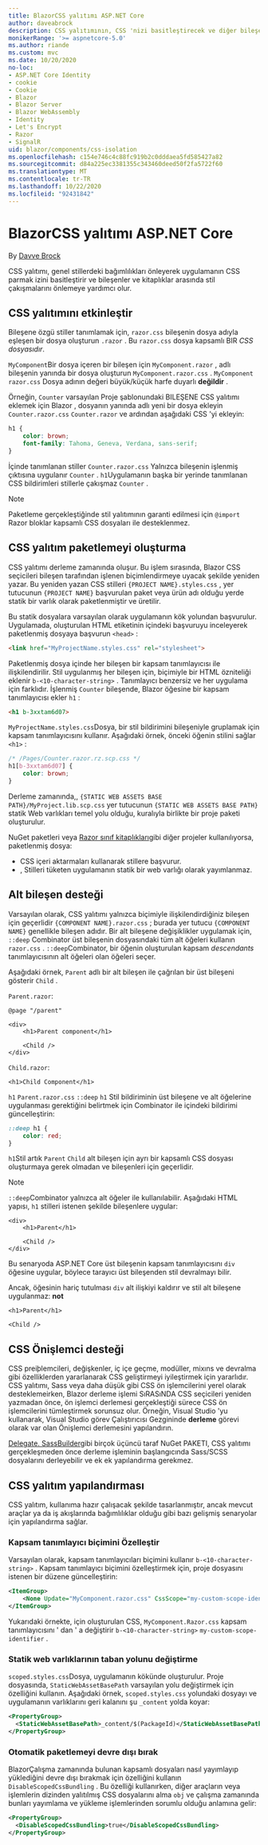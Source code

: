 ```yaml
---
title: BlazorCSS yalıtımı ASP.NET Core
author: daveabrock
description: CSS yalıtımının, CSS 'nizi basitleştirecek ve diğer bileşenler veya kitaplıklarla çakışmaları önlemenize olanak sağlayan CSS 'yi bileşenlerinizin kapsamını nasıl sağlayacağınızı öğrenin.
monikerRange: '>= aspnetcore-5.0'
ms.author: riande
ms.custom: mvc
ms.date: 10/20/2020
no-loc:
- ASP.NET Core Identity
- cookie
- Cookie
- Blazor
- Blazor Server
- Blazor WebAssembly
- Identity
- Let's Encrypt
- Razor
- SignalR
uid: blazor/components/css-isolation
ms.openlocfilehash: c154e746c4c88fc919b2c0dddaea5fd585427a82
ms.sourcegitcommit: d84a225ec3381355c343460deed50f2fa5722f60
ms.translationtype: MT
ms.contentlocale: tr-TR
ms.lasthandoff: 10/22/2020
ms.locfileid: "92431842"
---
```

# <a name="aspnet-core-no-locblazor-css-isolation"></a>BlazorCSS yalıtımı ASP.NET Core

By [Davve Brock](https://twitter.com/daveabrock)

CSS yalıtımı, genel stillerdeki bağımlılıkları önleyerek uygulamanın CSS parmak izini basitleştirir ve bileşenler ve kitaplıklar arasında stil çakışmalarını önlemeye yardımcı olur.

## <a name="enable-css-isolation"></a>CSS yalıtımını etkinleştir 

Bileşene özgü stiller tanımlamak için, `razor.css` bileşenin dosya adıyla eşleşen bir dosya oluşturun `.razor` . Bu `razor.css` dosya kapsamlı BIR *CSS dosyasıdır*. 

`MyComponent`Bir dosya içeren bir bileşen için `MyComponent.razor` , adlı bileşenin yanında bir dosya oluşturun `MyComponent.razor.css` . `MyComponent` `razor.css` Dosya adının değeri büyük/küçük harfe duyarlı **değildir** .

Örneğin, `Counter` varsayılan Proje şablonundaki BILEŞENE CSS yalıtımı eklemek için Blazor , dosyanın yanında adlı yeni bir dosya ekleyin `Counter.razor.css` `Counter.razor` ve ardından aşağıdaki CSS 'yi ekleyin:

```css
h1 { 
    color: brown;
    font-family: Tahoma, Geneva, Verdana, sans-serif;
}
```

İçinde tanımlanan stiller `Counter.razor.css` Yalnızca bileşenin işlenmiş çıktısına uygulanır `Counter` . `h1`Uygulamanın başka bir yerinde tanımlanan CSS bildirimleri stillerle çakışmaz `Counter` .

> [!NOTE]
> Paketleme gerçekleştiğinde stil yalıtımının garanti edilmesi için `@import` Razor bloklar kapsamlı CSS dosyaları ile desteklenmez.

## <a name="css-isolation-bundling"></a>CSS yalıtım paketlemeyi oluşturma

CSS yalıtımı derleme zamanında oluşur. Bu işlem sırasında, Blazor CSS seçicileri bileşen tarafından işlenen biçimlendirmeye uyacak şekilde yeniden yazar. Bu yeniden yazan CSS stilleri `{PROJECT NAME}.styles.css` , yer tutucunun `{PROJECT NAME}` başvurulan paket veya ürün adı olduğu yerde statik bir varlık olarak paketlenmiştir ve üretilir.

Bu statik dosyalara varsayılan olarak uygulamanın kök yolundan başvurulur. Uygulamada, oluşturulan HTML etiketinin içindeki başvuruyu inceleyerek paketlenmiş dosyaya başvurun `<head>` :

```html
<link href="MyProjectName.styles.css" rel="stylesheet">
```

Paketlenmiş dosya içinde her bileşen bir kapsam tanımlayıcısı ile ilişkilendirilir. Stil uygulanmış her bileşen için, biçimiyle bir HTML özniteliği eklenir `b-<10-character-string>` . Tanımlayıcı benzersiz ve her uygulama için farklıdır. İşlenmiş `Counter` bileşende, Blazor öğesine bir kapsam tanımlayıcısı ekler `h1` :

```html
<h1 b-3xxtam6d07>
```

`MyProjectName.styles.css`Dosya, bir stil bildirimini bileşeniyle gruplamak için kapsam tanımlayıcısını kullanır. Aşağıdaki örnek, önceki öğenin stilini sağlar `<h1>` :

```css
/* /Pages/Counter.razor.rz.scp.css */
h1[b-3xxtam6d07] {
    color: brown;
}
```

Derleme zamanında,, `{STATIC WEB ASSETS BASE PATH}/MyProject.lib.scp.css` yer tutucunun `{STATIC WEB ASSETS BASE PATH}` statik Web varlıkları temel yolu olduğu, kuralıyla birlikte bir proje paketi oluşturulur.

NuGet paketleri veya [ Razor sınıf kitaplıkları](xref:blazor/components/class-libraries)gibi diğer projeler kullanılıyorsa, paketlenmiş dosya:

* CSS içeri aktarmaları kullanarak stillere başvurur.
* , Stilleri tüketen uygulamanın statik bir web varlığı olarak yayımlanmaz.

## <a name="child-component-support"></a>Alt bileşen desteği

Varsayılan olarak, CSS yalıtımı yalnızca biçimiyle ilişkilendirdiğiniz bileşen için geçerlidir `{COMPONENT NAME}.razor.css` ; burada yer tutucu `{COMPONENT NAME}` genellikle bileşen adıdır. Bir alt bileşene değişiklikler uygulamak için, `::deep` Combinator üst bileşenin dosyasındaki tüm alt öğeleri kullanın `razor.css` . `::deep`Combinator, bir öğenin oluşturulan kapsam *descendants* tanımlayıcısının alt öğeleri olan öğeleri seçer. 

Aşağıdaki örnek, `Parent` adlı bir alt bileşen ile çağrılan bir üst bileşeni gösterir `Child` .

`Parent.razor`:

```razor
@page "/parent"

<div>
    <h1>Parent component</h1>

    <Child />
</div>
```

`Child.razor`:

```razor
<h1>Child Component</h1>
```

`h1` `Parent.razor.css` `::deep` `h1` Stil bildiriminin üst bileşene ve alt öğelerine uygulanması gerektiğini belirtmek için Combinator ile içindeki bildirimi güncelleştirin:

```css
::deep h1 { 
    color: red;
}
```

`h1`Stil artık `Parent` `Child` alt bileşen için ayrı bir kapsamlı CSS dosyası oluşturmaya gerek olmadan ve bileşenleri için geçerlidir.

> [!NOTE]
> `::deep`Combinator yalnızca alt öğeler ile kullanılabilir. Aşağıdaki HTML yapısı, `h1` stilleri istenen şekilde bileşenlere uygular:
> 
> ```razor
> <div>
>     <h1>Parent</h1>
>
>     <Child />
> </div>
> ```
>
> Bu senaryoda ASP.NET Core üst bileşenin kapsam tanımlayıcısını `div` öğesine uygular, böylece tarayıcı üst bileşenden stil devralmayı bilir.
>
> Ancak, öğesinin hariç tutulması `div` alt ilişkiyi kaldırır ve stil alt bileşene uygulanmaz: **not**
>
> ```razor
> <h1>Parent</h1>
>
> <Child />
> ```

## <a name="css-preprocessor-support"></a>CSS Önişlemci desteği

CSS preiþlemcileri, değişkenler, iç içe geçme, modüller, mixıns ve devralma gibi özelliklerden yararlanarak CSS geliştirmeyi iyileştirmek için yararlıdır. CSS yalıtımı, Sass veya daha düşük gibi CSS ön işlemcilerini yerel olarak desteklemeirken, Blazor derleme işlemi SıRASıNDA CSS seçicileri yeniden yazmadan önce, ön işlemci derlemesi gerçekleştiği sürece CSS ön işlemcilerini tümleştirmek sorunsuz olur. Örneğin, Visual Studio 'yu kullanarak, Visual Studio görev Çalıştırıcısı Gezgininde **derleme** görevi olarak var olan Önişlemci derlemesini yapılandırın.

[Delegate. SassBuilder](https://www.nuget.org/packages/Delegate.SassBuilder)gibi birçok üçüncü taraf NuGet PAKETI, CSS yalıtımı gerçekleşmeden önce derleme işleminin başlangıcında Sass/SCSS dosyalarını derleyebilir ve ek ek yapılandırma gerekmez.

## <a name="css-isolation-configuration"></a>CSS yalıtım yapılandırması

CSS yalıtım, kullanıma hazır çalışacak şekilde tasarlanmıştır, ancak mevcut araçlar ya da iş akışlarında bağımlılıklar olduğu gibi bazı gelişmiş senaryolar için yapılandırma sağlar.

### <a name="customize-scope-identifier-format"></a>Kapsam tanımlayıcı biçimini Özelleştir

Varsayılan olarak, kapsam tanımlayıcıları biçimini kullanır `b-<10-character-string>` . Kapsam tanımlayıcı biçimini özelleştirmek için, proje dosyasını istenen bir düzene güncelleştirin:

```xml
<ItemGroup>
    <None Update="MyComponent.razor.css" CssScope="my-custom-scope-identifier" />
</ItemGroup>
```

Yukarıdaki örnekte, için oluşturulan CSS, `MyComponent.Razor.css` kapsam tanımlayıcısını ' dan ' a değiştirir `b-<10-character-string>` `my-custom-scope-identifier` .

### <a name="change-base-path-for-static-web-assets"></a>Statik web varlıklarının taban yolunu değiştirme

`scoped.styles.css`Dosya, uygulamanın kökünde oluşturulur. Proje dosyasında, `StaticWebAssetBasePath` varsayılan yolu değiştirmek için özelliğini kullanın. Aşağıdaki örnek, `scoped.styles.css` yolundaki dosyayı ve uygulamanın varlıklarını geri kalanını şu `_content` yolda koyar:

```xml
<PropertyGroup>
  <StaticWebAssetBasePath>_content/$(PackageId)</StaticWebAssetBasePath>
</PropertyGroup>
```

### <a name="disable-automatic-bundling"></a>Otomatik paketlemeyi devre dışı bırak

BlazorÇalışma zamanında bulunan kapsamlı dosyaları nasıl yayımlayıp yüklediğini devre dışı bırakmak için özelliğini kullanın `DisableScopedCssBundling` . Bu özelliği kullanırken, diğer araçların veya işlemlerin dizinden yalıtılmış CSS dosyalarını alma `obj` ve çalışma zamanında bunları yayımlama ve yükleme işlemlerinden sorumlu olduğu anlamına gelir:

```xml
<PropertyGroup>
  <DisableScopedCssBundling>true</DisableScopedCssBundling>
</PropertyGroup>
```
